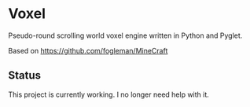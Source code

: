 # Voxel

Pseudo-round scrolling world voxel engine written in Python and Pyglet.

Based on https://github.com/fogleman/MineCraft

## Status
This project is currently working. I no longer need help with it.